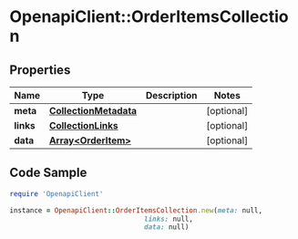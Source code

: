 # OpenapiClient::OrderItemsCollection

## Properties

Name | Type | Description | Notes
------------ | ------------- | ------------- | -------------
**meta** | [**CollectionMetadata**](CollectionMetadata.md) |  | [optional] 
**links** | [**CollectionLinks**](CollectionLinks.md) |  | [optional] 
**data** | [**Array&lt;OrderItem&gt;**](OrderItem.md) |  | [optional] 

## Code Sample

```ruby
require 'OpenapiClient'

instance = OpenapiClient::OrderItemsCollection.new(meta: null,
                                 links: null,
                                 data: null)
```


